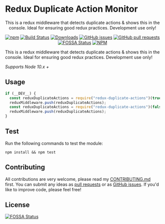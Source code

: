 # Redux Duplicate Action Monitor

<p align="center">This is a redux middleware that detects duplicate actions &amp; shows this in the console. Ideal for ensuring good redux practices. Development use only!</p>

<p align="center">
<a href="https://www.npmjs.com/package/redux-duplicate-actions" target="_blank"><img src="https://img.shields.io/npm/v/redux-duplicate-actions" alt="npm"/></a>
<a href="https://travis-ci.org/daviemakz/redux-duplicate-actions" target="_blank"><img src="https://travis-ci.org/daviemakz/redux-duplicate-actions.svg?branch=master" alt="Build Status"/></a>
<a href="https://www.npmjs.com/package/redux-duplicate-actions" target="_blank"><img src="https://img.shields.io/npm/dm/redux-duplicate-actions.svg" alt="Downloads"/></a>
<a href="https://github.com/daviemakz/redux-duplicate-actions/issues" target="_blank"><img src="https://img.shields.io/github/issues/daviemakz/redux-duplicate-actions" alt="GitHub issues"/></a>
<a href="https://github.com/daviemakz/redux-duplicate-actions/pulls" target="_blank"><img src="https://img.shields.io/github/issues-pr/daviemakz/redux-duplicate-actions" alt="GitHub pull requests"/></a>
<a href="https://app.fossa.io/projects/git%2Bgithub.com%2Fdaviemakz%2Fredux-duplicate-actions?ref=badge_shield" target="_blank"><img src="https://app.fossa.io/api/projects/git%2Bgithub.com%2Fdaviemakz%2Fredux-duplicate-actions.svg?type=shield" alt="FOSSA Status"/></a>
<a href="https://www.npmjs.com/package/redux-duplicate-actions" target="_blank"><img src="https://img.shields.io/npm/l/redux-duplicate-actions" alt="NPM"/></a>
</p>

This is a redux middleware that detects duplicate actions &amp; shows this in the console. Ideal for ensuring good redux practices. Development use only!

_Supports Node 10.x +_

## Usage

```js
if (__DEV__) {
  const reduxDuplicateActions = require("redux-duplicate-actions")(true);
  reduxMiddleware.push(reduxDuplicateActions);
  const reduxDuplicateActions = require("redux-duplicate-actions")(false);
  reduxMiddleware.push(reduxDuplicateActions);
}
```

## Test

Run the following commands to test the module:

`npm install && npm test`

## Contributing

All contributions are very welcome, please read my [CONTRIBUTING.md](https://github.com/daviemakz/redux-duplicate-actions/blob/master/CONTRIBUTING.md) first. You can submit any ideas as [pull requests](https://github.com/daviemakz/redux-duplicate-actions/pulls) or as [GitHub issues](https://github.com/daviemakz/redux-duplicate-actions/issues). If you'd like to improve code, please feel free!

## License

[![FOSSA Status](https://app.fossa.io/api/projects/git%2Bgithub.com%2Fdaviemakz%2Fredux-duplicate-actions.svg?type=large)](https://app.fossa.io/projects/git%2Bgithub.com%2Fdaviemakz%2Fredux-duplicate-actions?ref=badge_large)
